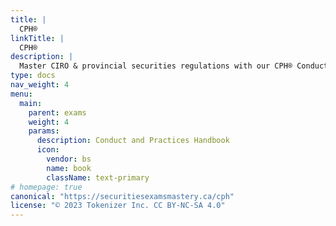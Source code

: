 ```yaml
---
title: |
  CPH®
linkTitle: |
  CPH®
description: |
  Master CIRO & provincial securities regulations with our CPH® Conduct and Practices Handbook Course. Gain a clear understanding of rules, ethics, and practices for a successful investment career.
type: docs
nav_weight: 4
menu:
  main:
    parent: exams
    weight: 4
    params:
      description: Conduct and Practices Handbook
      icon:
        vendor: bs
        name: book
        className: text-primary
# homepage: true
canonical: "https://securitiesexamsmastery.ca/cph"
license: "© 2023 Tokenizer Inc. CC BY-NC-SA 4.0"
---
```


